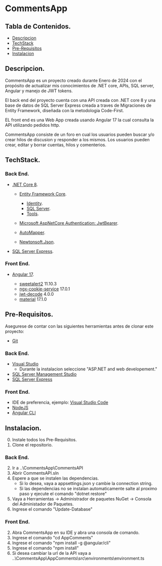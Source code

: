# CommentsApp

## Tabla de Contenidos.

- [Descripcion](#Descripcion)
- [TechStack](#TechStack)
- [Pre-Requisitos](#Pre-Requisitos)
- [Instalacion](#Instalacion)

## Descripcion.
CommentsApp es un proyecto creado durante Enero de 2024 con el propósito de actualizar mis conocimientos de .NET core, APIs, SQL server, Angular y manejo de JWT tokens. 

El back end del proyecto cuenta con una API creada con .NET core 8 y una base de datos de SQL Server Express creada a traves de Migraciones de Entity Framework, diseñada con la metodologia Code-First.

EL front end es una Web App creada usando Angular 17 la cual consulta la API utilizando pedidos http.

CommentsApp consiste de un foro en cual los usuarios pueden buscar y/o crear hilos de discusion y responder a los mismos. Los usuarios pueden crear, editar y borrar cuentas, hilos y comenterios.

## TechStack.
### Back End.
- [.NET Core 8](https://learn.microsoft.com/es-es/dotnet/core/whats-new/dotnet-8/overview).

    - [Entity Framework Core](https://www.nuget.org/packages/Microsoft.EntityFrameworkCore/8.0.0).
        - [Identity](https://learn.microsoft.com/en-us/aspnet/core/security/authentication/identity).
        - [SQL Server](https://www.nuget.org/packages/Microsoft.EntityFrameworkCore.SqlServer/8.0.0).
        - [Tools](https://www.nuget.org/packages/Microsoft.EntityFrameworkCore.Tools/8.0.0).

    - [Microsoft AspNetCore Authentication: JwtBearer](https://www.nuget.org/packages/Microsoft.AspNetCore.Authentication.JwtBearer/8.0.0).
    - [AutoMapper](https://automapper.org/).
    - [Newtonsoft.Json](https://www.newtonsoft.com/json).

- [SQL Server Express](https://www.microsoft.com/es-ar/sql-server/sql-server-downloads).

### Front End.
- [Angular 17](https://angular.io/).
    
    - [sweetalert2](https://sweetalert2.github.io/) 11.10.3
    - [ngx-cookie-service](https://github.com/stevermeister/ngx-cookie-service#readme) 17.0.1
    - [jwt-decode](https://github.com/auth0/jwt-decode#readme) 4.0.0
    - [material](https://material.angular.io/) 17.1.0

## Pre-Requisitos.
Asegurese de contar con las siguientes herramientas antes de clonar este proyecto:

- [Git](https://git-scm.com/downloads)

### Back End.
- [Visual Studio](https://visualstudio.microsoft.com/es/downloads/)
    - Durante la instalacion seleccione "ASP.NET and web developement."
- [SQL Server Management Studio](https://learn.microsoft.com/en-us/sql/ssms/download-sql-server-management-studio-ssms)
- [SQL Server Express](https://www.microsoft.com/es-ar/sql-server/sql-server-downloads)

### Front End.
- IDE de preferencia, ejemplo: [Visual Studio Code](https://code.visualstudio.com/download)
- [NodeJS](https://nodejs.org/en/download/)
- [Angular CLI](https://angular.io/cli)

## Instalacion.
0. Instale todos los Pre-Requisitos.
1. Clone el repositorio.

### Back End.
2. Ir a ..\CommentsApp\CommentsAPI
3. Abrir CommentsAPI.sln
4. Espere a que se instalen las dependencias.
    - Si lo desea, vaya a appsettings.json y cambie la connection string.
    - Si las dependencias no se instalan automaticamente salte al proximo paso y ejecute el comando "dotnet restore"
5. Vaya a Herramientas -> Administrador de paquetes NuGet -> Consola del Administador de Paquetes.
6. Ingrese el comando "Update-Database"

### Front End.
2. Abra CommentsApp en su IDE y abra una consola de comando.
3. Ingrese el comando "cd AppComments"
4. Ingrese el comando "npm install -g @angular/cli"
5. Ingrese el comando "npm install"
6. Si desea cambiar la url de la API vaya a ..\CommentsApp\AppComments\src\environments\environment.ts